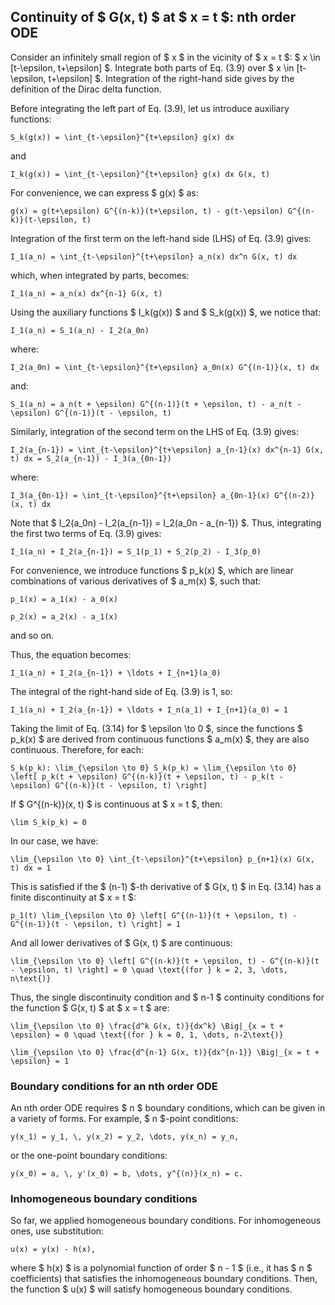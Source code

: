 
## Continuity of $ G(x, t) $ at $ x = t $: nth order ODE

Consider an infinitely small region of $ x $ in the vicinity of $ x = t $: $ x \in [t-\epsilon, t+\epsilon] $. Integrate both parts of Eq. (3.9) over $ x \in [t-\epsilon, t+\epsilon] $. Integration of the right-hand side gives by the definition of the Dirac delta function.

Before integrating the left part of Eq. (3.9), let us introduce auxiliary functions:

```{math}
S_k(g(x)) = \int_{t-\epsilon}^{t+\epsilon} g(x) dx
```

and

```{math}
I_k(g(x)) = \int_{t-\epsilon}^{t+\epsilon} g(x) dx G(x, t)
```

For convenience, we can express $ g(x) $ as:

```{math}
g(x) = g(t+\epsilon) G^{(n-k)}(t+\epsilon, t) - g(t-\epsilon) G^{(n-k)}(t-\epsilon, t)
```

Integration of the first term on the left-hand side (LHS) of Eq. (3.9) gives:

```{math}
I_1(a_n) = \int_{t-\epsilon}^{t+\epsilon} a_n(x) dx^n G(x, t) dx
```

which, when integrated by parts, becomes:

```{math}
I_1(a_n) = a_n(x) dx^{n-1} G(x, t)
```

Using the auxiliary functions $ I_k(g(x)) $ and $ S_k(g(x)) $, we notice that:

```{math}
I_1(a_n) = S_1(a_n) - I_2(a_0n)
```

where:

```{math}
I_2(a_0n) = \int_{t-\epsilon}^{t+\epsilon} a_0n(x) G^{(n-1)}(x, t) dx
```

and:

```{math}
S_1(a_n) = a_n(t + \epsilon) G^{(n-1)}(t + \epsilon, t) - a_n(t - \epsilon) G^{(n-1)}(t - \epsilon, t)
```

Similarly, integration of the second term on the LHS of Eq. (3.9) gives:

```{math}
I_2(a_{n-1}) = \int_{t-\epsilon}^{t+\epsilon} a_{n-1}(x) dx^{n-1} G(x, t) dx = S_2(a_{n-1}) - I_3(a_{0n-1})
```

where:

```{math}
I_3(a_{0n-1}) = \int_{t-\epsilon}^{t+\epsilon} a_{0n-1}(x) G^{(n-2)}(x, t) dx
```

Note that $ I_2(a_0n) - I_2(a_{n-1}) = I_2(a_0n - a_{n-1}) $. Thus, integrating the first two terms of Eq. (3.9) gives:

```{math}
I_1(a_n) + I_2(a_{n-1}) = S_1(p_1) + S_2(p_2) - I_3(p_0)
```

For convenience, we introduce functions $ p_k(x) $, which are linear combinations of various derivatives of $ a_m(x) $, such that:

```{math}
p_1(x) = a_1(x) - a_0(x)
```

```{math}
p_2(x) = a_2(x) - a_1(x)
```

and so on.

Thus, the equation becomes:

```{math}
I_1(a_n) + I_2(a_{n-1}) + \ldots + I_{n+1}(a_0)
```

The integral of the right-hand side of Eq. (3.9) is 1, so:

```{math}
I_1(a_n) + I_2(a_{n-1}) + \ldots + I_n(a_1) + I_{n+1}(a_0) = 1
```

Taking the limit of Eq. (3.14) for $ \epsilon \to 0 $, since the functions $ p_k(x) $ are derived from continuous functions $ a_m(x) $, they are also continuous. Therefore, for each:

```{math}
S_k(p_k): \lim_{\epsilon \to 0} S_k(p_k) = \lim_{\epsilon \to 0} \left[ p_k(t + \epsilon) G^{(n-k)}(t + \epsilon, t) - p_k(t - \epsilon) G^{(n-k)}(t - \epsilon, t) \right]
```

If $ G^{(n-k)}(x, t) $ is continuous at $ x = t $, then:

```{math}
\lim S_k(p_k) = 0
```

In our case, we have:

```{math}
\lim_{\epsilon \to 0} \int_{t-\epsilon}^{t+\epsilon} p_{n+1}(x) G(x, t) dx = 1
```

This is satisfied if the $ (n-1) $-th derivative of $ G(x, t) $ in Eq. (3.14) has a finite discontinuity at $ x = t $:

```{math}
p_1(t) \lim_{\epsilon \to 0} \left[ G^{(n-1)}(t + \epsilon, t) - G^{(n-1)}(t - \epsilon, t) \right] = 1
```

And all lower derivatives of $ G(x, t) $ are continuous:

```{math}
\lim_{\epsilon \to 0} \left[ G^{(n-k)}(t + \epsilon, t) - G^{(n-k)}(t - \epsilon, t) \right] = 0 \quad \text{(for } k = 2, 3, \dots, n\text{)} 
```

Thus, the single discontinuity condition and $ n-1 $ continuity conditions for the function $ G(x, t) $ at $ x = t $ are:

```{math}
\lim_{\epsilon \to 0} \frac{d^k G(x, t)}{dx^k} \Big|_{x = t + \epsilon} = 0 \quad \text{(for } k = 0, 1, \dots, n-2\text{)}
```

```{math}
\lim_{\epsilon \to 0} \frac{d^{n-1} G(x, t)}{dx^{n-1}} \Big|_{x = t + \epsilon} = 1
```


### Boundary conditions for an nth order ODE

An nth order ODE requires $ n $ boundary conditions, which can be given in a variety of forms. For example, $ n $-point conditions:

```{math}
y(x_1) = y_1, \, y(x_2) = y_2, \dots, y(x_n) = y_n,
```

or the one-point boundary conditions:

```{math}
y(x_0) = a, \, y'(x_0) = b, \dots, y^{(n)}(x_n) = c.
```

### Inhomogeneous boundary conditions

So far, we applied homogeneous boundary conditions. For inhomogeneous ones, use substitution:

```{math}
u(x) = y(x) - h(x),
```

where $ h(x) $ is a polynomial function of order $ n - 1 $ (i.e., it has $ n $ coefficients) that satisfies the inhomogeneous boundary conditions. Then, the function $ u(x) $ will satisfy homogeneous boundary conditions.
